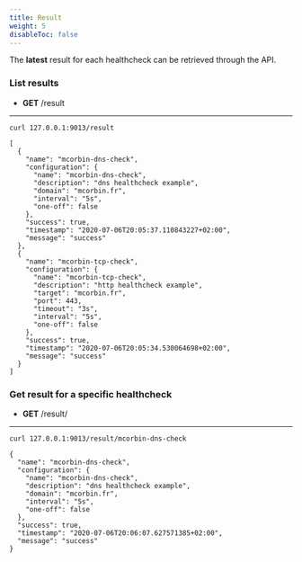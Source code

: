 ```yaml
---
title: Result
weight: 5
disableToc: false
---
```


The **latest** result for each healthcheck can be retrieved through the API.

### List results

- **GET** /result

---

```
curl 127.0.0.1:9013/result

[
  {
    "name": "mcorbin-dns-check",
    "configuration": {
      "name": "mcorbin-dns-check",
      "description": "dns healthcheck example",
      "domain": "mcorbin.fr",
      "interval": "5s",
      "one-off": false
    },
    "success": true,
    "timestamp": "2020-07-06T20:05:37.110843227+02:00",
    "message": "success"
  },
  {
    "name": "mcorbin-tcp-check",
    "configuration": {
      "name": "mcorbin-tcp-check",
      "description": "http healthcheck example",
      "target": "mcorbin.fr",
      "port": 443,
      "timeout": "3s",
      "interval": "5s",
      "one-off": false
    },
    "success": true,
    "timestamp": "2020-07-06T20:05:34.530064698+02:00",
    "message": "success"
  }
]
```

### Get result for a specific healthcheck

- **GET** /result/<name>

---

```
curl 127.0.0.1:9013/result/mcorbin-dns-check

{
  "name": "mcorbin-dns-check",
  "configuration": {
    "name": "mcorbin-dns-check",
    "description": "dns healthcheck example",
    "domain": "mcorbin.fr",
    "interval": "5s",
    "one-off": false
  },
  "success": true,
  "timestamp": "2020-07-06T20:06:07.627571385+02:00",
  "message": "success"
}
```
